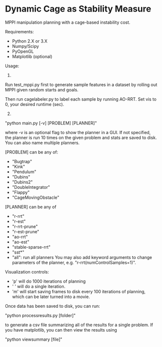 # Dynamic Cage as Stability Measure
MPPI manipulation planning with a cage-based instability cost.

Requirements:
- Python 2.X or 3.X
- Numpy/Scipy
- PyOpenGL
- Matplotlib (optional)

Usage:

1.
Run test_mppi.py first to generate sample features in a dataset by rolling out MPPI given random starts and goals. 

Then run cagelabeler.py to label each sample by running AO-RRT. Set vis to 0, your desired runtime (sec).


2.
  "python main.py [-v] [PROBLEM] [PLANNER]"

where -v is an optional flag to show the planner in a GUI.  If not specified,
the planner is run 10 times on the given problem and stats are saved to
disk.  You can also name multiple planners.

[PROBLEM] can be any of:
 - "Bugtrap"
 - "Kink"
 - "Pendulum" 
 - "Dubins" 
 - "Dubins2"
 - "DoubleIntegrator"
 - "Flappy"
 - "CageMovingObstacle"

[PLANNER] can be any of
 - "r-rrt"
 - "r-est"
 - "r-rrt-prune"
 - "r-est-prune"
 - "ao-rrt"
 - "ao-est"
 - "stable-sparse-rrt" 
 - "sst*" 
 - "all": run all planners
You may also add keyword arguments to change parameters of the planner, e.g.
"r-rrt(numControlSamples=1)".

Visualization controls:

- 'p' will do 1000 iterations of planning
- ' ' will do a single iteration.
- 'm' will start saving frames to disk every 100 iterations of planning, which
  can be later turned into a movie.

Once data has been saved to disk, you can run:

   "python processresults.py [folder]"

to generate a csv file summarizing all of the results for a single
problem.  If you have matplotlib, you can then view the results using

   "python viewsummary [file]"


